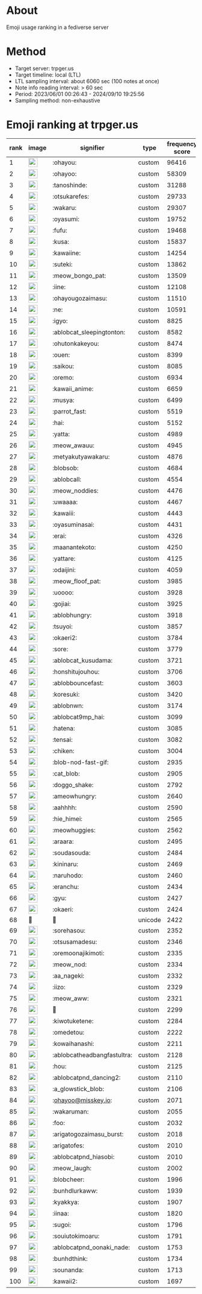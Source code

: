 # About
Emoji usage ranking in a fediverse server

# Method
- Target server: trpger.us
- Target timeline: local (LTL)
- LTL sampling interval: about 6060 sec (100 notes at once)
- Note info reading interval: > 60 sec
- Period: 2023/06/01 00:26:43 - 2024/09/10 19:25:56 
- Sampling method: non-exhaustive

# Emoji ranking at trpger.us

|rank|image|signifier|type|frequency score|
|----|----|----|----|----|
|1|<img height="24" src="https://trpger.us/emoji/ohayou.webp">|:ohayou:|custom|96416|
|2|<img height="24" src="https://trpger.us/emoji/ohayoo.webp">|:ohayoo:|custom|58309|
|3|<img height="24" src="https://trpger.us/emoji/tanoshinde.webp">|:tanoshinde:|custom|31288|
|4|<img height="24" src="https://trpger.us/emoji/otsukarefes.webp">|:otsukarefes:|custom|29733|
|5|<img height="24" src="https://trpger.us/emoji/wakaru.webp">|:wakaru:|custom|29307|
|6|<img height="24" src="https://trpger.us/emoji/oyasumi.webp">|:oyasumi:|custom|19752|
|7|<img height="24" src="https://trpger.us/emoji/fufu.webp">|:fufu:|custom|19468|
|8|<img height="24" src="https://trpger.us/emoji/kusa.webp">|:kusa:|custom|15837|
|9|<img height="24" src="https://trpger.us/emoji/kawaiine.webp">|:kawaiine:|custom|14254|
|10|<img height="24" src="https://trpger.us/emoji/suteki.webp">|:suteki:|custom|13862|
|11|<img height="24" src="https://trpger.us/emoji/meow_bongo_pat.webp">|:meow_bongo_pat:|custom|13509|
|12|<img height="24" src="https://trpger.us/emoji/iine.webp">|:iine:|custom|12108|
|13|<img height="24" src="https://trpger.us/emoji/ohayougozaimasu.webp">|:ohayougozaimasu:|custom|11510|
|14|<img height="24" src="https://trpger.us/emoji/ne.webp">|:ne:|custom|10591|
|15|<img height="24" src="https://trpger.us/emoji/igyo.webp">|:igyo:|custom|8825|
|16|<img height="24" src="https://trpger.us/emoji/ablobcat_sleepingtonton.webp">|:ablobcat_sleepingtonton:|custom|8582|
|17|<img height="24" src="https://trpger.us/emoji/ohutonkakeyou.webp">|:ohutonkakeyou:|custom|8474|
|18|<img height="24" src="https://trpger.us/emoji/ouen.webp">|:ouen:|custom|8399|
|19|<img height="24" src="https://trpger.us/emoji/saikou.webp">|:saikou:|custom|8085|
|20|<img height="24" src="https://trpger.us/emoji/oremo.webp">|:oremo:|custom|6934|
|21|<img height="24" src="https://trpger.us/emoji/kawaii_anime.webp">|:kawaii_anime:|custom|6659|
|22|<img height="24" src="https://trpger.us/emoji/musya.webp">|:musya:|custom|6499|
|23|<img height="24" src="https://trpger.us/emoji/parrot_fast.webp">|:parrot_fast:|custom|5519|
|24|<img height="24" src="https://trpger.us/emoji/hai.webp">|:hai:|custom|5152|
|25|<img height="24" src="https://trpger.us/emoji/yatta.webp">|:yatta:|custom|4989|
|26|<img height="24" src="https://trpger.us/emoji/meow_awauu.webp">|:meow_awauu:|custom|4945|
|27|<img height="24" src="https://trpger.us/emoji/metyakutyawakaru.webp">|:metyakutyawakaru:|custom|4876|
|28|<img height="24" src="https://trpger.us/emoji/blobsob.webp">|:blobsob:|custom|4684|
|29|<img height="24" src="https://trpger.us/emoji/ablobcall.webp">|:ablobcall:|custom|4554|
|30|<img height="24" src="https://trpger.us/emoji/meow_noddies.webp">|:meow_noddies:|custom|4476|
|31|<img height="24" src="https://trpger.us/emoji/uwaaaa.webp">|:uwaaaa:|custom|4467|
|32|<img height="24" src="https://trpger.us/emoji/kawaiii.webp">|:kawaiii:|custom|4443|
|33|<img height="24" src="https://trpger.us/emoji/oyasuminasai.webp">|:oyasuminasai:|custom|4431|
|34|<img height="24" src="https://trpger.us/emoji/erai.webp">|:erai:|custom|4326|
|35|<img height="24" src="https://trpger.us/emoji/maanantekoto.webp">|:maanantekoto:|custom|4250|
|36|<img height="24" src="https://trpger.us/emoji/yattare.webp">|:yattare:|custom|4125|
|37|<img height="24" src="https://trpger.us/emoji/odaijini.webp">|:odaijini:|custom|4059|
|38|<img height="24" src="https://trpger.us/emoji/meow_floof_pat.webp">|:meow_floof_pat:|custom|3985|
|39|<img height="24" src="https://trpger.us/emoji/uoooo.webp">|:uoooo:|custom|3928|
|40|<img height="24" src="https://trpger.us/emoji/gojiai.webp">|:gojiai:|custom|3925|
|41|<img height="24" src="https://trpger.us/emoji/ablobhungry.webp">|:ablobhungry:|custom|3918|
|42|<img height="24" src="https://trpger.us/emoji/tsuyoi.webp">|:tsuyoi:|custom|3857|
|43|<img height="24" src="https://trpger.us/emoji/okaeri2.webp">|:okaeri2:|custom|3784|
|44|<img height="24" src="https://trpger.us/emoji/sore.webp">|:sore:|custom|3779|
|45|<img height="24" src="https://trpger.us/emoji/ablobcat_kusudama.webp">|:ablobcat_kusudama:|custom|3721|
|46|<img height="24" src="https://trpger.us/emoji/honshitujouhou.webp">|:honshitujouhou:|custom|3706|
|47|<img height="24" src="https://trpger.us/emoji/ablobbouncefast.webp">|:ablobbouncefast:|custom|3603|
|48|<img height="24" src="https://trpger.us/emoji/koresuki.webp">|:koresuki:|custom|3420|
|49|<img height="24" src="https://trpger.us/emoji/ablobnwn.webp">|:ablobnwn:|custom|3174|
|50|<img height="24" src="https://trpger.us/emoji/ablobcat9mp_hai.webp">|:ablobcat9mp_hai:|custom|3099|
|51|<img height="24" src="https://trpger.us/emoji/hatena.webp">|:hatena:|custom|3085|
|52|<img height="24" src="https://trpger.us/emoji/tensai.webp">|:tensai:|custom|3082|
|53|<img height="24" src="https://trpger.us/emoji/chiken.webp">|:chiken:|custom|3004|
|54|<img height="24" src="https://trpger.us/emoji/blob-nod-fast-gif.webp">|:blob-nod-fast-gif:|custom|2935|
|55|<img height="24" src="https://trpger.us/emoji/cat_blob.webp">|:cat_blob:|custom|2905|
|56|<img height="24" src="https://trpger.us/emoji/doggo_shake.webp">|:doggo_shake:|custom|2792|
|57|<img height="24" src="https://trpger.us/emoji/ameowhungry.webp">|:ameowhungry:|custom|2640|
|58|<img height="24" src="https://trpger.us/emoji/aahhhh.webp">|:aahhhh:|custom|2590|
|59|<img height="24" src="https://trpger.us/emoji/hie_himei.webp">|:hie_himei:|custom|2565|
|60|<img height="24" src="https://trpger.us/emoji/meowhuggies.webp">|:meowhuggies:|custom|2562|
|61|<img height="24" src="https://trpger.us/emoji/araara.webp">|:araara:|custom|2495|
|62|<img height="24" src="https://trpger.us/emoji/soudasouda.webp">|:soudasouda:|custom|2484|
|63|<img height="24" src="https://trpger.us/emoji/kininaru.webp">|:kininaru:|custom|2469|
|64|<img height="24" src="https://trpger.us/emoji/naruhodo.webp">|:naruhodo:|custom|2460|
|65|<img height="24" src="https://trpger.us/emoji/eranchu.webp">|:eranchu:|custom|2434|
|66|<img height="24" src="https://trpger.us/emoji/gyu.webp">|:gyu:|custom|2427|
|67|<img height="24" src="https://trpger.us/emoji/okaeri.webp">|:okaeri:|custom|2424|
|68|🍮|🍮|unicode|2422|
|69|<img height="24" src="https://trpger.us/emoji/sorehasou.webp">|:sorehasou:|custom|2352|
|70|<img height="24" src="https://trpger.us/emoji/otsusamadesu.webp">|:otsusamadesu:|custom|2346|
|71|<img height="24" src="https://trpger.us/emoji/oremoonajikimoti.webp">|:oremoonajikimoti:|custom|2335|
|72|<img height="24" src="https://trpger.us/emoji/meow_nod.webp">|:meow_nod:|custom|2334|
|73|<img height="24" src="https://trpger.us/emoji/aa_nageki.webp">|:aa_nageki:|custom|2332|
|74|<img height="24" src="https://trpger.us/emoji/iizo.webp">|:iizo:|custom|2329|
|75|<img height="24" src="https://trpger.us/emoji/meow_aww.webp">|:meow_aww:|custom|2321|
|76|<img height="24" src="https://trpger.us/emoji/birthday.webp">|:birthday:|custom|2299|
|77|<img height="24" src="https://trpger.us/emoji/kiwotuketene.webp">|:kiwotuketene:|custom|2284|
|78|<img height="24" src="https://trpger.us/emoji/omedetou.webp">|:omedetou:|custom|2222|
|79|<img height="24" src="https://trpger.us/emoji/kowaihanashi.webp">|:kowaihanashi:|custom|2211|
|80|<img height="24" src="https://trpger.us/emoji/ablobcatheadbangfastultra.webp">|:ablobcatheadbangfastultra:|custom|2128|
|81|<img height="24" src="https://trpger.us/emoji/hou.webp">|:hou:|custom|2125|
|82|<img height="24" src="https://trpger.us/emoji/ablobcatpnd_dancing2.webp">|:ablobcatpnd_dancing2:|custom|2110|
|83|<img height="24" src="https://trpger.us/emoji/a_glowstick_blob.webp">|:a_glowstick_blob:|custom|2106|
|84|<img height="24" src="https://trpger.us/emoji/ohayoo.webp">|:ohayoo@misskey.io:|custom|2071|
|85|<img height="24" src="https://trpger.us/emoji/wakaruman.webp">|:wakaruman:|custom|2055|
|86|<img height="24" src="https://trpger.us/emoji/foo.webp">|:foo:|custom|2032|
|87|<img height="24" src="https://trpger.us/emoji/arigatogozaimasu_burst.webp">|:arigatogozaimasu_burst:|custom|2018|
|88|<img height="24" src="https://trpger.us/emoji/arigatofes.webp">|:arigatofes:|custom|2010|
|89|<img height="24" src="https://trpger.us/emoji/ablobcatpnd_hiasobi.webp">|:ablobcatpnd_hiasobi:|custom|2010|
|90|<img height="24" src="https://trpger.us/emoji/meow_laugh.webp">|:meow_laugh:|custom|2002|
|91|<img height="24" src="https://trpger.us/emoji/blobcheer.webp">|:blobcheer:|custom|1996|
|92|<img height="24" src="https://trpger.us/emoji/bunhdlurkaww.webp">|:bunhdlurkaww:|custom|1939|
|93|<img height="24" src="https://trpger.us/emoji/kyakkya.webp">|:kyakkya:|custom|1907|
|94|<img height="24" src="https://trpger.us/emoji/iinaa.webp">|:iinaa:|custom|1820|
|95|<img height="24" src="https://trpger.us/emoji/sugoi.webp">|:sugoi:|custom|1796|
|96|<img height="24" src="https://trpger.us/emoji/souiutokimoaru.webp">|:souiutokimoaru:|custom|1791|
|97|<img height="24" src="https://trpger.us/emoji/ablobcatpnd_oonaki_nade.webp">|:ablobcatpnd_oonaki_nade:|custom|1753|
|98|<img height="24" src="https://trpger.us/emoji/bunhdthink.webp">|:bunhdthink:|custom|1734|
|99|<img height="24" src="https://trpger.us/emoji/sounanda.webp">|:sounanda:|custom|1713|
|100|<img height="24" src="https://trpger.us/emoji/kawaii2.webp">|:kawaii2:|custom|1697|
